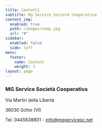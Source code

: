 ```yaml
---
title: Contatti
subtitle: Mg Service Società Cooperativa
content_img:
  enabled: true
  path: /images/coop.jpg
  url: "#"
sidebar:
  enabled: false
  side: left
menu:
  footer:
    name: Contact
    weight: 3
layout: page
---
```

### MG Service Società Cooperativa

Via Martiri della Libertà

36030 Schio (VI)

Tel. 0445638801 - info@mgservicesc.net